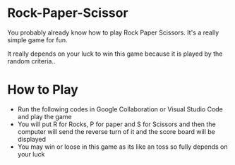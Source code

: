 # Rock-Paper-Scissor
You probably already know how to play Rock Paper Scissors. It's a really simple game for fun. 

It really depends on your luck to win this game because it is played by the random criteria.. 

# How to Play
* Run the following codes in Google Collaboration or Visual Studio Code and play the game 
* You will put R for Rocks, P for paper and S for Scissors and then the computer will send the reverse turn of it and the score board will be displayed
* You may win or loose in this game as its like an toss so fully depends on your luck
